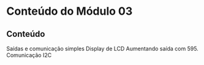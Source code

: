 # Conteúdo do Módulo 03

## Conteúdo
Saídas e comunicação simples
 Display de LCD
 Aumentando saída com 595.
 Comunicação I2C
